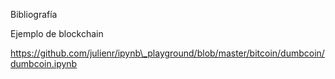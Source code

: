 Bibliografía



Ejemplo de blockchain

https://github.com/julienr/ipynb\_playground/blob/master/bitcoin/dumbcoin/dumbcoin.ipynb





